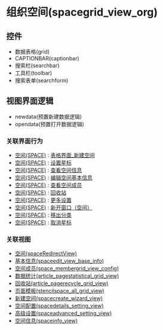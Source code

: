 # 组织空间(spacegrid_view_org)  <!-- {docsify-ignore-all} -->




<el-skeleton style="width:60%">
	<template #template>
		<div style="padding-bottom: 5px;">
			<div style="height:40px;display: flex;align-items: center;justify-content: space-between;">
				<el-tooltip content="页面标题">
					<el-skeleton-item variant="text" style="height:40px;"></el-skeleton-item>
				</el-tooltip>
				<el-tooltip content="搜索栏">
				    <el-skeleton-item variant="text" style="margin-left: 10px;height:40px;width:300px;"></el-skeleton-item>
				</el-tooltip>
				<el-skeleton style="width:250px;">
					<template #template>
						<el-tooltip content="工具栏">
							<div style="display: flex;align-items: center;justify-content:end">
								<el-skeleton-item variant="text" style="margin-left: 10px;height:40px;width:80px"></el-skeleton-item>
								<el-skeleton-item variant="text" style="margin-left: 10px;height:40px;width:80px"></el-skeleton-item>
								<el-skeleton-item variant="text" style="margin-left: 10px;height:40px;width:80px"></el-skeleton-item>
							</div>
						</el-tooltip>
					</template>
				</el-skeleton>
			</div>
		</div>
		<el-tooltip content="数据表格">
			<el-skeleton-item variant="p" style="height:300px"></el-skeleton-item>
		</el-tooltip>
	</template>
</el-skeleton>


## 控件
  * 数据表格(grid)
  * CAPTIONBAR(captionbar)
  * 搜索栏(searchbar)
  * 工具栏(toolbar)
  * 搜索表单(searchform)

## 视图界面逻辑
  * newdata(预置新建数据逻辑)
  * opendata(预置打开数据逻辑)


### 关联界面行为
  * [空间(SPACE)](module/Wiki/Space) : [表格界面_新建空间](module/Wiki/Space#界面行为)
  * [空间(SPACE)](module/Wiki/Space) : [设置星标](module/Wiki/Space#界面行为)
  * [空间(SPACE)](module/Wiki/Space) : [查看空间信息](module/Wiki/Space#界面行为)
  * [空间(SPACE)](module/Wiki/Space) : [编辑空间基本信息](module/Wiki/Space#界面行为)
  * [空间(SPACE)](module/Wiki/Space) : [查看空间成员](module/Wiki/Space#界面行为)
  * [空间(SPACE)](module/Wiki/Space) : [回收站](module/Wiki/Space#界面行为)
  * [空间(SPACE)](module/Wiki/Space) : [更多设置](module/Wiki/Space#界面行为)
  * [空间(SPACE)](module/Wiki/Space) : [新开窗口（空间）](module/Wiki/Space#界面行为)
  * [空间(SPACE)](module/Wiki/Space) : [移出分类](module/Wiki/Space#界面行为)
  * [空间(SPACE)](module/Wiki/Space) : [取消星标](module/Wiki/Space#界面行为)

### 关联视图
  * [空间(spaceRedirectView)](app/view/spaceRedirectView)
  * [基本信息(spaceedit_view_base_info)](app/view/spaceedit_view_base_info)
  * [空间成员(space_membergrid_view_config)](app/view/space_membergrid_view_config)
  * [数据统计(article_pagestatistical_grid_view)](app/view/article_pagestatistical_grid_view)
  * [回收站(article_pagerecycle_grid_view)](app/view/article_pagerecycle_grid_view)
  * [页面模板(stencilspace_all_grid_view)](app/view/stencilspace_all_grid_view)
  * [新建空间(spacecreate_wizard_view)](app/view/spacecreate_wizard_view)
  * [空间配置(spacedetails_setting_view)](app/view/spacedetails_setting_view)
  * [高级设置(spaceadvanced_setting_view)](app/view/spaceadvanced_setting_view)
  * [空间信息(spaceinfo_view)](app/view/spaceinfo_view)

<script>
 const { createApp } = Vue
  createApp({
    data() {
      return {
        message: '!'
      }
    }
  }).use(ElementPlus).mount('#app')
</script>